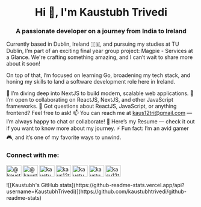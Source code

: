 <h1 align="center">Hi 👋, I'm Kaustubh Trivedi</h1> <h3 align="center">A passionate developer on a journey from India to Ireland</h3>
Currently based in Dublin, Ireland 🇮🇪, and pursuing my studies at TU Dublin, I’m part of an exciting final year group project: Magpie - Services at a Glance. We're crafting something amazing, and I can’t wait to share more about it soon!

On top of that, I’m focused on learning Go, broadening my tech stack, and honing my skills to land a software development role here in Ireland.

🌱 I’m diving deep into NextJS to build modern, scalable web applications.
👯 I’m open to collaborating on ReactJS, NextJS, and other JavaScript frameworks.
💬 Got questions about ReactJS, JavaScript, or anything frontend? Feel free to ask!
📫 You can reach me at kaus12tri@gmail.com — I’m always happy to chat or collaborate!
📄 Here’s my Resume — check it out if you want to know more about my journey.
⚡ Fun fact: I’m an avid gamer 🎮, and it’s one of my favorite ways to unwind.

<h3 align="left">Connect with me:</h3> <p align="left"> <a href="https://dev.to/@kaustubhtrivedi" target="_blank"><img align="center" src="https://raw.githubusercontent.com/rahuldkjain/github-profile-readme-generator/master/src/images/icons/Social/devto.svg" alt="@kaustubhtrivedi" height="30" width="40" /></a> <a href="https://twitter.com/@kaustubhtrived6" target="_blank"><img align="center" src="https://raw.githubusercontent.com/rahuldkjain/github-profile-readme-generator/master/src/images/icons/Social/twitter.svg" alt="@kaustubhtrived6" height="30" width="40" /></a> <a href="https://linkedin.com/in/kaustubh-trivedi-459399158" target="_blank"><img align="center" src="https://raw.githubusercontent.com/rahuldkjain/github-profile-readme-generator/master/src/images/icons/Social/linked-in-alt.svg" alt="kaustubh-trivedi" height="30" width="40" /></a> <a href="https://codesandbox.com/kaus12tri" target="_blank"><img align="center" src="https://raw.githubusercontent.com/rahuldkjain/github-profile-readme-generator/master/src/images/icons/Social/codesandbox.svg" alt="kaus12tri" height="30" width="40" /></a> <a href="https://www.facebook.com/kaustubh.trived" target="_blank"><img align="center" src="https://raw.githubusercontent.com/rahuldkjain/github-profile-readme-generator/master/src/images/icons/Social/facebook.svg" alt="kaustubh.trived" height="30" width="40" /></a> <a href="https://www.hackerrank.com/@kaustubhtrivedi" target="_blank"><img align="center" src="https://raw.githubusercontent.com/rahuldkjain/github-profile-readme-generator/master/src/images/icons/Social/hackerrank.svg" alt="kaustubhtrivedi" height="30" width="40" /></a> <a href="https://www.leetcode.com/kasu12tri" target="_blank"><img align="center" src="https://raw.githubusercontent.com/rahuldkjain/github-profile-readme-generator/master/src/images/icons/Social/leet-code.svg" alt="kasu12tri" height="30" width="40" /></a> </p>
![[Kaustubh's GitHub stats](https://github-readme-stats.vercel.app/api?username=KaustubhTrivedi)](https://github.com/kaustubhtrivedi/github-readme-stats)
